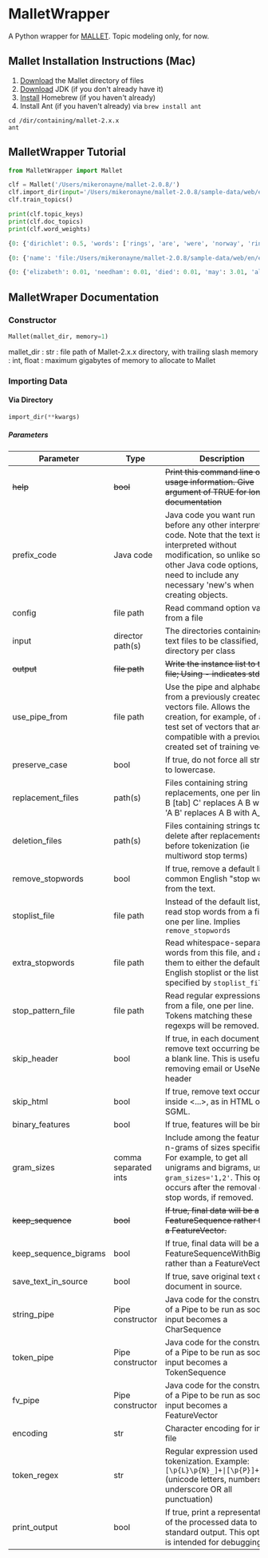 # MalletWrapper
A Python wrapper for [MALLET](http://mallet.cs.umass.edu/about.php). Topic modeling only, for now.

## Mallet Installation Instructions (Mac)
1. [Download](http://mallet.cs.umass.edu/download.php) the Mallet directory of files
2. [Download](http://www.oracle.com/technetwork/java/javase/downloads/index.html) JDK (if you don't already have it)
3. [Install](https://brew.sh) Homebrew (if you haven't already)
4. Install Ant (if you haven't already) via ```brew install ant```
```
cd /dir/containing/mallet-2.x.x
ant
```

## MalletWrapper Tutorial

```python
from MalletWrapper import Mallet

clf = Mallet('/Users/mikeronayne/mallet-2.0.8/')
clf.import_dir(input='/Users/mikeronayne/mallet-2.0.8/sample-data/web/en')
clf.train_topics()

print(clf.topic_keys)
print(clf.doc_topics)
print(clf.word_weights)
```

```python
{0: {'dirichlet': 0.5, 'words': ['rings', 'are', 'were', 'norway', 'ring', 'dust', 'only', 'number', 'may', 'moons', 'narrow', 'uranian', 'particles', 'discovered', 'uranus', 'survived', 'some', 'saga', 'including', 'system']}, ... }

{0: {'name': 'file:/Users/mikeronayne/mallet-2.0.8/sample-data/web/en/elizabeth_needham.txt', 'topics': {7: 0.3105263157894737, 6: 0.3, 1: 0.19473684210526315, 8: 0.07894736842105263, 0: 0.03684210526315789, 9: 0.02631578947368421, 2: 0.02631578947368421, 3: 0.015789473684210527, 5: 0.005263157894736842, 4: 0.005263157894736842}}, ... }

{0: {'elizabeth': 0.01, 'needham': 0.01, 'died': 0.01, 'may': 3.01, 'also': 0.01, 'known': 0.01, 'mother': 0.01, 'was': 0.01, 'english': 0.01, 'procuress': 0.01, 'and': 0.01, 'brothel-keeper': 1.01, 'th-century': 0.01, 'london': 0.01, ... }, ... }
```

## MalletWraper Documentation

### Constructor
```python
Mallet(mallet_dir, memory=1)
```
mallet_dir : str : file path of Mallet-2.x.x directory, with trailing slash
memory : int, float : maximum gigabytes of memory to allocate to Mallet

### Importing Data

#### Via Directory

```python
import_dir(**kwargs)
```

##### Parameters

Parameter | Type | Description | Default
--- | --- | --- | ---
~~help~~ | ~~bool~~ | ~~Print this command line option usage information.  Give argument of TRUE for longer documentation~~ | ~~False~~
prefix_code | Java code | Java code you want run before any other interpreted code. Note that the text is interpreted without modification, so unlike some other Java code options, you need to include any necessary 'new's when creating objects. | null
config | file path | Read command option values from a file | null
input | director path(s) | The directories containing text files to be classified, one directory per class | null
~~output~~ | ~~file path~~ | ~~Write the instance list to this file; Using - indicates stdout.~~ | ~~text.vectors~~
use_pipe_from | file path | Use the pipe and alphabets from a previously created vectors file. Allows the creation, for example, of a test set of vectors that are compatible with a previously created set of training vectors | text.vectors
preserve_case | bool | If true, do not force all strings to lowercase. | False
replacement_files | path(s) | Files containing string replacements, one per line: 'A B [tab] C' replaces A B with C; 'A B' replaces A B with A_B | null
deletion_files | path(s) | Files containing strings to delete after replacements but before tokenization (ie multiword stop terms) | null
remove_stopwords | bool | If true, remove a default list of common English "stop words" from the text. | False
stoplist_file | file path | Instead of the default list, read stop words from a file, one per line. Implies ```remove_stopwords``` | null
extra_stopwords | file path | Read whitespace-separated words from this file, and add them to either the default English stoplist or the list specified by ```stoplist_file```. | null
stop_pattern_file | file path | Read regular expressions from a file, one per line. Tokens matching these regexps will be removed. | null
skip_header | bool | If true, in each document, remove text occurring before a blank line.  This is useful for removing email or UseNet header | False
skip_html | bool | If true, remove text occurring inside <...>, as in HTML or SGML. | False
binary_features | bool | If true, features will be binary. | False
gram_sizes | comma separated ints | Include among the features all n-grams of sizes specified. For example, to get all unigrams and bigrams, use ```gram_sizes='1,2'```. This option occurs after the removal of stop words, if removed. | 1
~~keep_sequence~~ | ~~bool~~ | ~~If true, final data will be a FeatureSequence rather than a FeatureVector.~~ | ~~False~~
keep_sequence_bigrams | bool | If true, final data will be a FeatureSequenceWithBigrams rather than a FeatureVector. | False
save_text_in_source | bool | If true, save original text of document in source. | False
string_pipe | Pipe constructor | Java code for the constructor of a Pipe to be run as soon as input becomes a CharSequence | null
token_pipe | Pipe constructor | Java code for the constructor of a Pipe to be run as soon as input becomes a TokenSequence | null
fv_pipe | Pipe constructor | Java code for the constructor of a Pipe to be run as soon as input becomes a FeatureVector | Null
encoding | str | Character encoding for input file | UTF-8
token_regex | str | Regular expression used for tokenization. Example: ```[\p{L}\p{N}_]+\|[\p{P}]+``` (unicode letters, numbers and underscore OR all punctuation) | ```\p{L}[\p{L}\p{P}]+\p{L}```
print_output | bool | If true, print a representation of the processed data to standard output. This option is intended for debugging. | False
